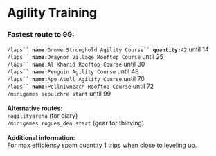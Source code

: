 # Agility Training

### Fastest route to 99:

`/laps`` `**`name:`**`Gnome Stronghold Agility Course`` `**`quantity:`**`42` until 14\
`/laps`` `**`name:`**`Draynor Village Rooftop Course` until 25\
`/laps`` `**`name:`**`Al Kharid Rooftop Course` until 30\
`/laps`` `**`name:`**`Penguin Agility Course` until 48\
`/laps`` `**`name:`**`Ape Atoll Agility Course` until 70\
`/laps`` `**`name:`**`Pollnivneach Rooftop Course` until 72\
`/minigames sepulchre start` until 99\
\
**Alternative routes:**\
`+agilityarena` (for diary)\
`/minigames rogues_den start` (gear for thieving)\
\
**Additional information:**\
For max efficiency spam quantity 1 trips when close to leveling up.
